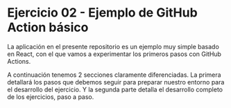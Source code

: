# Ejercicio 02 - Ejemplo de GitHub Action básico

La aplicación en el presente repositorio es un ejemplo muy simple basado en React, con el que vamos a experimentar los primeros pasos con GitHub Actions.

A continuación tenemos 2 secciones claramente diferenciadas. La primera detallará los pasos que debemos seguir para preparar nuestro entorno para el desarrollo del ejercicio. Y la segunda parte detalla el desarrollo completo de los ejercicios, paso a paso.
